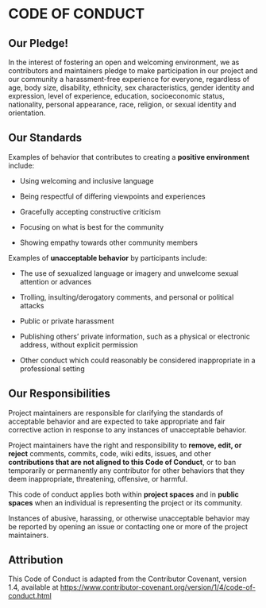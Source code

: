 # CODE OF CONDUCT

## Our Pledge!

In the interest of fostering an open and welcoming environment, we as contributors and maintainers pledge to make participation in our project and our community a harassment-free experience for everyone, regardless of age, body size, disability, ethnicity, sex characteristics, gender identity and expression, level of experience, education, socioeconomic status, nationality, personal appearance, race, religion, or sexual identity and orientation.



## Our Standards



Examples of behavior that contributes to creating a **positive environment** include:

- Using welcoming and inclusive language

- Being respectful of differing viewpoints and experiences

- Gracefully accepting constructive criticism

- Focusing on what is best for the community

- Showing empathy towards other community members



Examples of **unacceptable behavior** by participants include:

- The use of sexualized language or imagery and unwelcome sexual attention or advances

- Trolling, insulting/derogatory comments, and personal or political attacks

- Public or private harassment

- Publishing others’ private information, such as a physical or electronic address, without explicit permission

- Other conduct which could reasonably be considered inappropriate in a professional setting



## Our Responsibilities

Project maintainers are responsible for clarifying the standards of acceptable behavior and are expected to take appropriate and fair corrective action in response to any instances of unacceptable behavior.

Project maintainers have the right and responsibility to **remove, edit, or reject** comments, commits, code, wiki edits, issues, and other **contributions that are not aligned to this Code of Conduct**, or to ban temporarily or permanently any contributor for other behaviors that they deem inappropriate, threatening, offensive, or harmful.



This code of conduct applies both within **project spaces** and in **public spaces** when an individual is representing the project or its community.

Instances of abusive, harassing, or otherwise unacceptable behavior may be reported by opening an issue or contacting one or more of the project maintainers.



## Attribution

This Code of Conduct is adapted from the Contributor Covenant, version 1.4, available at https://www.contributor-covenant.org/version/1/4/code-of-conduct.html 